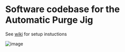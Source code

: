 # Software codebase for the Automatic Purge Jig

See [wiki](https://github.com/AlecRobinGould/purgeJigPii/wiki) for setup instuctions

![image](https://github.com/AlecRobinGould/purgeJigPii/assets/95220293/81cabb2d-855a-4a98-b146-ef68fd9a7bf0)

